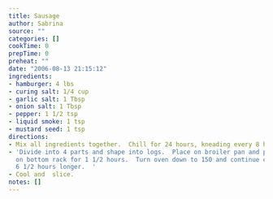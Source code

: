 ```yaml
---
title: Sausage
author: Sabrina
source: ""
categories: []
cookTime: 0
prepTime: 0
preheat: ""
date: "2006-08-13 21:15:12"
ingredients:
- hamburger: 4 lbs
- curing salt: 1/4 cup
- garlic salt: 1 Tbsp
- onion salt: 1 Tbsp
- pepper: 1 1/2 tsp
- liquid smoke: 1 tsp
- mustard seed: 1 tsp
directions:
- Mix all ingredients together.  Chill for 24 hours, kneading every 8 hours.
- 'Divide into 4 parts and shape into logs.  Place on broiler pan and put in oven
  on bottom rack for 1 1/2 hours.  Turn oven down to 150 and continue cooking for
  6 1/2 hours longer.  '
- Cool and  slice.
notes: []
---
```


